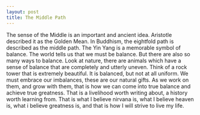 ```yaml
---
layout: post
title: The Middle Path
---
```


The sense of the Middle is an important and ancient idea. Aristotle described it as the Golden Mean. In Buddhism, the eightfold path is described as the middle path. The Yin Yang is a memorable symbol of balance. The world tells us that we must be balance. But there are also so many ways to balance. Look at nature, there are animals which have a sense of balance that are completely and utterly uneven. Think of a rock tower that is extremely beautiful. It is balanced, but not at all uniform. We must embrace our imbalances, these are our natural gifts. As we work on them, and grow with them, that is how we can come into true balance and achieve true greatness. That is a livelihood worth writing about, a history worth learning from. That is what I believe nirvana is, what I believe heaven is, what i believe greatness is, and that is how I will strive to live my life.
